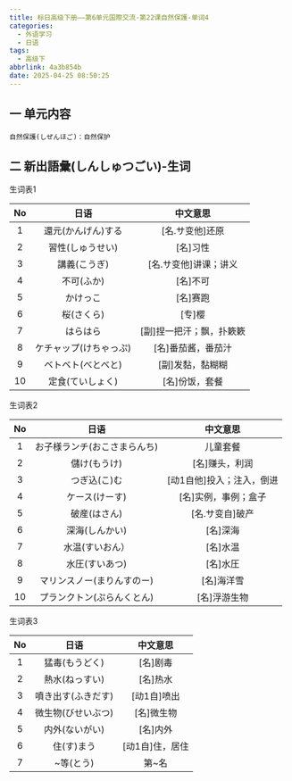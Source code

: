 ```yaml
---
title: 标日高级下册——第6单元国際交流-第22课自然保護-单词4
categories:
  - 外语学习
  - 日语
tags:
  - 高级下
abbrlink: 4a3b854b
date: 2025-04-25 08:50:25
---
```

## 一 单元内容

```
自然保護(しぜんほご)：自然保护
```

<!--more-->

## 二 新出語彙(しんしゅつごい)-生词

生词表1

|  No  |          日语          |         中文意思         |
| :--: | :--------------------: | :----------------------: |
|  1   |   還元(かんげん)する   |     [名.サ变他]还原      |
|  2   |    習性(しゅうせい)    |         [名]习性         |
|  3   |      講義(こうぎ)      |  [名.サ变他]讲课；讲义   |
|  4   |       不可(ふか)       |         [名]不可         |
|  5   |        かけっこ        |         [名]赛跑         |
|  6   |       桜(さくら)       |          [专]樱          |
|  7   |        はらはら        | [副]捏一把汗；飘，扑簌簌 |
|  8   | ケチャップ(けちゃっぷ) |    [名]番茄酱，番茄汁    |
|  9   |   ベトベト(べとべと)   |     [副]发黏，黏糊糊     |
|  10  |    定食(ていしょく)    |      [名]份饭，套餐      |

生词表2

|  No  |             日语             |         中文意思          |
| :--: | :--------------------------: | :-----------------------: |
|  1   | お子様ランチ(おこさまらんち) |         儿童套餐          |
|  2   |         儲け(もうけ)         |      [名]赚头，利润       |
|  3   |         つぎ込(こ)む         | [动1自他]投入；注入，倒进 |
|  4   |        ケース(けーす)        |   [名]实例，事例；盒子    |
|  5   |         破産(はさん)         |      [名.サ变自]破产      |
|  6   |        深海(しんかい)        |         [名]深海          |
|  7   |       水温(すいおん）        |         [名]水温          |
|  8   |        水圧(すいあつ)        |         [名]水圧          |
|  9   |  マリンスノー(まりんすのー)  |        [名]海洋雪         |
|  10  |  プランクトン(ぷらんくとん)  |       [名]浮游生物        |

生词表3

|  No  |        日语        |    中文意思     |
| :--: | :----------------: | :-------------: |
|  1   |   猛毒(もうどく)   |    [名]剧毒     |
|  2   |   熱水(ねっすい)   |    [名]热水     |
|  3   | 噴き出す(ふきだす) |   [动1自]喷出   |
|  4   | 微生物(びせいぶつ) |   [名]微生物    |
|  5   |   内外(ないがい)   |    [名]内外     |
|  6   |     住(す)まう     | [动1自]住，居住 |
|  7   |     ~等(とう)      |      第~名      |

